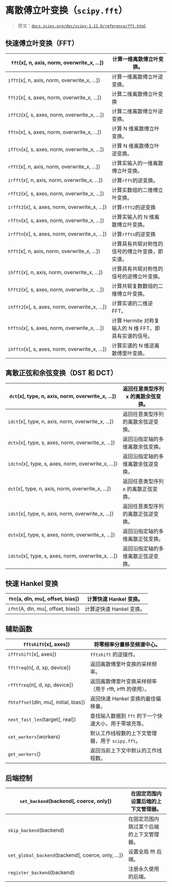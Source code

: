 # 离散傅立叶变换（`scipy.fft`）

> 原文：[`docs.scipy.org/doc/scipy-1.12.0/reference/fft.html`](https://docs.scipy.org/doc/scipy-1.12.0/reference/fft.html)

## 快速傅立叶变换（FFT）

| `fft`(x[, n, axis, norm, overwrite_x, ...]) | 计算一维离散傅立叶变换。 |
| --- | --- |
| `ifft`(x[, n, axis, norm, overwrite_x, ...]) | 计算一维离散傅立叶逆变换。 |
| `fft2`(x[, s, axes, norm, overwrite_x, ...]) | 计算二维离散傅立叶变换 |
| `ifft2`(x[, s, axes, norm, overwrite_x, ...]) | 计算二维离散傅立叶逆变换。 |
| `fftn`(x[, s, axes, norm, overwrite_x, ...]) | 计算 N 维离散傅立叶变换。 |
| `ifftn`(x[, s, axes, norm, overwrite_x, ...]) | 计算 N 维离散傅立叶逆变换。 |
| `rfft`(x[, n, axis, norm, overwrite_x, ...]) | 计算实输入的一维离散傅立叶变换。 |
| `irfft`(x[, n, axis, norm, overwrite_x, ...]) | 计算`rfft`的逆变换。 |
| `rfft2`(x[, s, axes, norm, overwrite_x, ...]) | 计算实数组的二维傅立叶变换。 |
| `irfft2`(x[, s, axes, norm, overwrite_x, ...]) | 计算`rfft2`的逆变换 |
| `rfftn`(x[, s, axes, norm, overwrite_x, ...]) | 计算实输入的 N 维离散傅立叶变换。 |
| `irfftn`(x[, s, axes, norm, overwrite_x, ...]) | 计算`rfftn`的逆变换 |
| `hfft`(x[, n, axis, norm, overwrite_x, ...]) | 计算具有共轭对称性的信号的傅立叶变换，即实谱。 |
| `ihfft`(x[, n, axis, norm, overwrite_x, ...]) | 计算具有共轭对称性的信号的逆傅立叶变换。 |
| `hfft2`(x[, s, axes, norm, overwrite_x, ...]) | 计算共轭复数数组的二维傅立叶变换。 |
| `ihfft2`(x[, s, axes, norm, overwrite_x, ...]) | 计算实谱的二维逆 FFT。 |
| `hfftn`(x[, s, axes, norm, overwrite_x, ...]) | 计算 Hermite 对称复输入的 N 维 FFT，即具有实谱的信号。 |
| `ihfftn`(x[, s, axes, norm, overwrite_x, ...]) | 计算实谱的 N 维逆离散傅里叶变换。 |

## 离散正弦和余弦变换（DST 和 DCT）

| `dct`(x[, type, n, axis, norm, overwrite_x, ...]) | 返回任意类型序列 x 的离散余弦变换。 |
| --- | --- |
| `idct`(x[, type, n, axis, norm, overwrite_x, ...]) | 返回任意类型序列的离散余弦逆变换。 |
| `dctn`(x[, type, s, axes, norm, overwrite_x, ...]) | 返回沿指定轴的多维离散余弦变换。 |
| `idctn`(x[, type, s, axes, norm, overwrite_x, ...]) | 返回沿指定轴的多维离散余弦逆变换。 |
| `dst`(x[, type, n, axis, norm, overwrite_x, ...]) | 返回任意类型序列 x 的离散正弦变换。 |
| `idst`(x[, type, n, axis, norm, overwrite_x, ...]) | 返回任意类型序列的离散正弦逆变换。 |
| `dstn`(x[, type, s, axes, norm, overwrite_x, ...]) | 返回沿指定轴的多维离散正弦变换。 |
| `idstn`(x[, type, s, axes, norm, overwrite_x, ...]) | 返回沿指定轴的多维离散正弦逆变换。 |

## 快速 Hankel 变换

| `fht`(a, dln, mu[, offset, bias]) | 计算快速 Hankel 变换。 |
| --- | --- |
| `ifht`(A, dln, mu[, offset, bias]) | 计算逆快速 Hankel 变换。 |

## 辅助函数

| `fftshift`(x[, axes]) | 将零频率分量移至频谱中心。 |
| --- | --- |
| `ifftshift`(x[, axes]) | `fftshift` 的逆操作。 |
| `fftfreq`(n[, d, xp, device]) | 返回离散傅里叶变换的采样频率。  |
| `rfftfreq`(n[, d, xp, device]) | 返回离散傅里叶变换采样频率（用于 rfft, irfft 的使用）。  |
| `fhtoffset`(dln, mu[, initial, bias]) | 返回快速 Hankel 变换的最佳偏移量。  |
| `next_fast_len`(target[, real]) | 查找输入数据到 `fft` 的下一个快速大小，用于零填充等。  |
| `set_workers`(workers) | 默认工作线程数的上下文管理器，用于 `scipy.fft`。  |
| `get_workers`() | 返回当前上下文中默认的工作线程数。  |

## 后端控制

| `set_backend`(backend[, coerce, only]) | 在固定范围内设置后端的上下文管理器。  |
| --- | --- |
| `skip_backend`(backend) | 在固定范围内跳过某个后端的上下文管理器。  |
| `set_global_backend`(backend[, coerce, only, ...]) | 设置全局 fft 后端。  |
| `register_backend`(backend) | 注册永久使用的后端。  |
